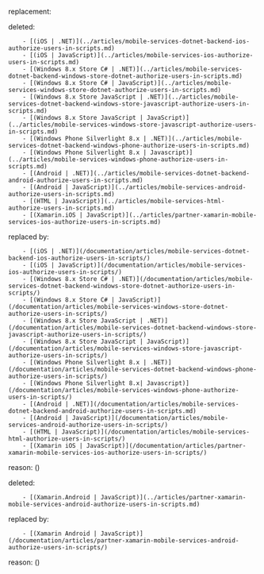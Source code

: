 replacement:

deleted:

		- [(iOS | .NET)](../articles/mobile-services-dotnet-backend-ios-authorize-users-in-scripts.md)
		- [(iOS | JavaScript)](../articles/mobile-services-ios-authorize-users-in-scripts.md)
		- [(Windows 8.x Store C# | .NET)](../articles/mobile-services-dotnet-backend-windows-store-dotnet-authorize-users-in-scripts.md)
		- [(Windows 8.x Store C# | JavaScript)](../articles/mobile-services-windows-store-dotnet-authorize-users-in-scripts.md)
		- [(Windows 8.x Store JavaScript | .NET)](../articles/mobile-services-dotnet-backend-windows-store-javascript-authorize-users-in-scripts.md)
		- [(Windows 8.x Store JavaScript | JavaScript)](../articles/mobile-services-windows-store-javascript-authorize-users-in-scripts.md)
		- [(Windows Phone Silverlight 8.x | .NET)](../articles/mobile-services-dotnet-backend-windows-phone-authorize-users-in-scripts.md)
		- [(Windows Phone Silverlight 8.x | Javascript)](../articles/mobile-services-windows-phone-authorize-users-in-scripts.md)
		- [(Android | .NET)](../articles/mobile-services-dotnet-backend-android-authorize-users-in-scripts.md)
		- [(Android | JavaScript)](../articles/mobile-services-android-authorize-users-in-scripts.md)
		- [(HTML | JavaScript)](../articles/mobile-services-html-authorize-users-in-scripts.md)
		- [(Xamarin.iOS | JavaScript)](../articles/partner-xamarin-mobile-services-ios-authorize-users-in-scripts.md)

replaced by:

		- [(iOS | .NET)](/documentation/articles/mobile-services-dotnet-backend-ios-authorize-users-in-scripts/)
		- [(iOS | JavaScript)](/documentation/articles/mobile-services-ios-authorize-users-in-scripts/)
		- [(Windows 8.x Store C# | .NET)](/documentation/articles/mobile-services-dotnet-backend-windows-store-dotnet-authorize-users-in-scripts/)
		- [(Windows 8.x Store C# | JavaScript)](/documentation/articles/mobile-services-windows-store-dotnet-authorize-users-in-scripts/)
		- [(Windows 8.x Store JavaScript | .NET)](/documentation/articles/mobile-services-dotnet-backend-windows-store-javascript-authorize-users-in-scripts/)
		- [(Windows 8.x Store JavaScript | JavaScript)](/documentation/articles/mobile-services-windows-store-javascript-authorize-users-in-scripts/)
		- [(Windows Phone Silverlight 8.x | .NET)](/documentation/articles/mobile-services-dotnet-backend-windows-phone-authorize-users-in-scripts/)
		- [(Windows Phone Silverlight 8.x| Javascript)](/documentation/articles/mobile-services-windows-phone-authorize-users-in-scripts/)
		- [(Android | .NET)](/documentation/articles/mobile-services-dotnet-backend-android-authorize-users-in-scripts.md)
		- [(Android | JavaScript)](/documentation/articles/mobile-services-android-authorize-users-in-scripts/)
		- [(HTML | JavaScript)](/documentation/articles/mobile-services-html-authorize-users-in-scripts/)
		- [(Xamarin iOS | JavaScript)](/documentation/articles/partner-xamarin-mobile-services-ios-authorize-users-in-scripts/)

reason: ()

deleted:

		- [(Xamarin.Android | JavaScript)](../articles/partner-xamarin-mobile-services-android-authorize-users-in-scripts.md)

replaced by:

		- [(Xamarin Android | JavaScript)](/documentation/articles/partner-xamarin-mobile-services-android-authorize-users-in-scripts/)

reason: ()

